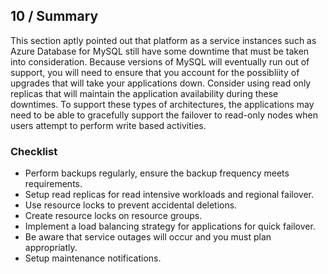 ## 10 / Summary

This section aptly pointed out that platform as a service instances such as Azure Database for MySQL still have some downtime that must be taken into consideration.  Because versions of MySQL will eventually run out of support, you will need to ensure that you account for the possibliity of upgrades that will take your applications down.  Consider using read only replicas that will maintain the application availability during these downtimes.  To support these types of architectures, the applications may need to be able to gracefully support the failover to read-only nodes when users attempt to perform write based activities.

### Checklist

- Perform backups regularly, ensure the backup frequency meets requirements.
- Setup read replicas for read intensive workloads and regional failover.
- Use resource locks to prevent accidental deletions.
- Create resource locks on resource groups.
- Implement a load balancing strategy for applications for quick failover.
- Be aware that service outages will occur and you must plan appropriatly.
- Setup maintenance notifications.
